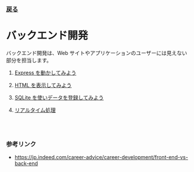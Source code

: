 ### [戻る](./../Readme.md)

# バックエンド開発

バックエンド開発は、Web サイトやアプリケーションのユーザーには見えない部分を担当します。

1. [Express を動かしてみよう](./back/tutorial.md)

1. [HTML を表示してみよう](./back/html.md)

1. [SQLite を使いデータを登録してみよう](./back/database.md)

1. [リアルタイム処理](./back/real-time.md)

<br><br>

### 参考リンク

- https://jp.indeed.com/career-advice/career-development/front-end-vs-back-end
